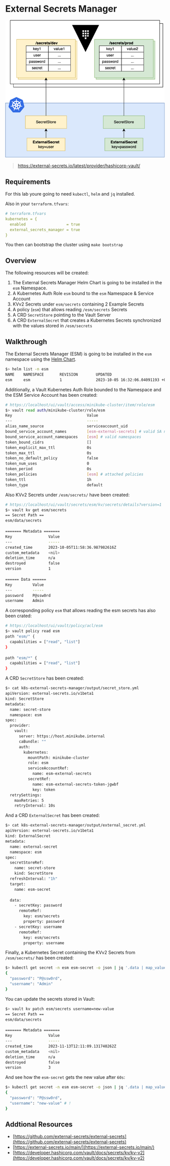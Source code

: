 # External Secrets Manager

![img](assets/esm.png)
> https://external-secrets.io/latest/provider/hashicorp-vault/

## Requirements
For this lab youre going to need `kubectl`, `helm` and `jq` installed.

Also in your `terraform.tfvars`:

```yaml
# terraform.tfvars
kubernetes = {
  enabled                  = true
  external_secrets_manager = true
}
```

You then can bootstrap the cluster using `make bootstrap`


## Overview
The following resources will be created:

1. The External Secrets Manager Helm Chart is going to be installed in the `esm` Namespace.
2. A Kubernetes Auth Role `esm` bound to the `esm` Namespace & Service Account
3. KVv2 Secrets under `esm/secrets` containing 2 Example Secrets
4. A policy (`esm`) that allows reading `/esm/secrets` Secrets
5. A CRD `SecretStore` pointing to the Vault Server
6. A CRD `ExternalSecret` that creates a Kubernetes Secrets synchronized with the values stored in `/esm/secrets`

## Walkthrough
The External Secrets Manager (ESM) is going to be installed in the `esm` namespace using the [Helm Chart](https://github.com/external-secrets/external-secrets/tree/main/deploy/charts/external-secrets).

```bash
$> helm list -n esm
NAME    NAMESPACE       REVISION        UPDATED                                 STATUS          CHART                         APP VERSION
esm     esm             1               2023-10-05 16:32:06.04091193 +0200 CEST deployed        external-secrets-0.9.5        v0.9.5
```

Additionally, a Vault Kubernetes Auth Role bounded to the Namespace and the ESM Service Account has been created:

```bash
# https://localhost/ui/vault/access/minikube-cluster/item/role/esm
$> vault read auth/minikube-cluster/role/esm
Key                                 Value
---                                 -----
alias_name_source                   serviceaccount_uid
bound_service_account_names         [esm-external-secrets] # valid SA names
bound_service_account_namespaces    [esm] # valid namespaces
token_bound_cidrs                   []
token_explicit_max_ttl              0s
token_max_ttl                       0s
token_no_default_policy             false
token_num_uses                      0
token_period                        0s
token_policies                      [esm] # attached policies
token_ttl                           1h
token_type                          default
```

Also KVv2 Secrets under `/esm/secrets/` have been created:

```bash
# https://localhost/ui/vault/secrets/esm/kv/secrets/details?version=1
$> vault kv get esm/secrets
== Secret Path ==
esm/data/secrets

======= Metadata =======
Key                Value
---                -----
created_time       2023-10-05T11:58:36.987982616Z
custom_metadata    <nil>
deletion_time      n/a
destroyed          false
version            1

====== Data ======
Key         Value
---         -----
password    P@ssw0rd
username    Admin
```

A corresponding policy `esm` that allows reading the esm secrets has also been crated:

```bash
# https://localhost/ui/vault/policy/acl/esm
$> vault policy read esm
path "esm/" {
  capabilities = ["read", "list"]
}

path "esm/*" {
  capabilities = ["read", "list"]
}
```

A CRD `SecretStore` has been created:

```bash
$> cat k8s-external-secrets-manager/output/secret_store.yml
apiVersion: external-secrets.io/v1beta1
kind: SecretStore
metadata:
  name: secret-store
  namespace: esm
spec:
  provider:
    vault:
      server: https://host.minikube.internal
      caBundle: ""
      auth:
        kubernetes:
          mountPath: minikube-cluster
          role: esm
          serviceAccountRef:
            name: esm-external-secrets
          secretRef:
            name: esm-external-secrets-token-jgwbf
            key: token
  retrySettings:
    maxRetries: 5
    retryInterval: 10s
```

And a CRD `ExternalSecret` has been created:

```bash
$> cat k8s-external-secrets-manager/output/external_secret.yml
apiVersion: external-secrets.io/v1beta1
kind: ExternalSecret
metadata:
  name: external-secret
  namespace: esm
spec:
  secretStoreRef:
    name: secret-store
    kind: SecretStore
  refreshInterval: "1h"
  target:
    name: esm-secret

  data:
    - secretKey: password
      remoteRef:
        key: esm/secrets
        property: password
    - secretKey: username
      remoteRef:
        key: esm/secrets
        property: username
```

Finally, a Kubernetes Secret containing the KVv2 Secrets from `/esm/secrets/` has been created:

```bash
$> kubectl get secret -n esm esm-secret -o json | jq '.data | map_values(@base64d)'
{
  "password": "P@ssw0rd",
  "username": "Admin"
}
```

You can update the secrets stored in Vault:

```bash
$> vault kv patch esm/secrets username=new-value
== Secret Path ==
esm/data/secrets

======= Metadata =======
Key                Value
---                -----
created_time       2023-11-13T12:11:09.131740262Z
custom_metadata    <nil>
deletion_time      n/a
destroyed          false
version            3
```

And see how the `esm-secret` gets the new value after `60s`:

```bash
$> kubectl get secret -n esm esm-secret -o json | jq '.data | map_values(@base64d)'
{
  "password": "P@ssw0rd",
  "username": "new-value" # !
}
```

## Addtional Resources
* [https://github.com/external-secrets/external-secrets](https://github.com/external-secrets/external-secrets)
* [https://external-secrets.io/main/](https://external-secrets.io/main/)
* [https://developer.hashicorp.com/vault/docs/secrets/kv/kv-v2](https://developer.hashicorp.com/vault/docs/secrets/kv/kv-v2)
